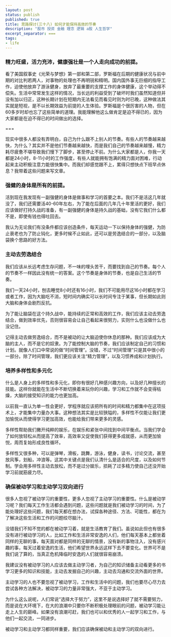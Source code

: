 ```yaml
---
layout: post
status: publish
published: true
title: 思路探讨(三十八) 如何才能保持高效的节奏
description: "股市 投资 金融 理念 逻辑 a股 人生哲学"
excerpt_separator: ===
tags:
- life
---
```


### 精力旺盛，活力充沛，健康强壮是一个人走向成功的前提。

看了美国叙事史《光荣与梦想》第一部和第二部，罗斯福在后期的健康状况与前中期的对比判若两人，对事物的处理也不再明锐和精明。国内国外事无巨细的指导工作，迫使他放弃了游泳健身，放弃了最重要的支撑工作的身体健康，这个举动得不偿失。生活中常常发生这样的情况，当长远的利益受到了破坏时我们虽然知道但并没有加以归正，这种长期计划在短期内无法看见而看见时则为时已晚，这种做法其实就是短视，是不以长期效益为前提的人生体验。罗斯福是个很厉害的人物，但在60多岁时却也忘了这些简单的道理。我能理解他这么做肯定是迫不得已的，因为大家都是在迫不得已的时间做出的选择。

===

现实中很多人都没有弄明白，自己为什么跟不上别人的节奏。有些人的节奏越来越快，为什么？其实并不是他们节奏越来越快，而是我们自己的节奏越来越慢，精力耗尽疲惫不堪导致我们慢下了脚步，甚至停止不前。为什么大家都是人，你我一天都是24小时，8-11小时的工作强度，有些人就能拥有饱满的精力面对困难，行动起来主动积极注意力能很快集中。而我们却感觉跟不上，累得只想快点下班早点休息？我带着这些问题来写文章。


### 强健的身体是所有的前提。

活到现在我发现有一副强健的身体是做事和学习的首要之本。我们不是活这几年就没了，我们还需要活40-60年左右，为了能在后面的几年几十年里活的更好，我们应该做好打持久战的准备，有一副强健的身体是持久战的基础，没有它我们什么都不是，即使有钱也得吐回去。

我认为无论我们有没条件都应该创造条件，每天运动一下以保持身体的强健，为防止衰老也为了防止钝化，更多时候不止如此，还可以是劳逸结合的一部分，以及脑袋换个思路的好方法。

### 主动去劳逸结合

我们应该从长远考虑生存问题，不一味的埋头苦干，而要找到自己的节奏。每个人的节奏不一样因此没有统一的答案。这个节奏是身体的节奏，也是自己生活的节奏。

我们一天24小时，刨去睡觉8小时还有16小时，我们不可能用尽这16小时都在学习或者工作，因为大脑吃不消，短时间内确实可以长时间专注于某事，但长期如此则大脑和身体会剧烈反抗。

为了能让脑袋在这个持久战中，能持续的正常和高效的工作，我们应该主动去劳逸结合，做到效率优先，否则很容易会让自己看起来很努力，实则什么也没做什么也没记住。

记得主动去做劳逸结合，而不是被动的让大脑迫使你休息的那种。我们应该成为大脑的主人，而不是它的奴隶。为了能控制大脑的节奏，我们应该制定自己的习惯和计划。就像人们口中常说的做“时间管理”。没错，不过“时间管理”只是其中很小的一部分。除了时间管理，我们更应该关注“精力管理”，以及习惯养成和计划执行。

### 培养多样性和多元化

什么是人身上的多样性和多元化，即你有很好几种感兴趣方向，以及好几种擅长的技能。这样你就能在生活中不断切换着来玩你的兴趣，学习和工作就不会变得枯燥，大脑的接受知识的能力也更加高。

以前我一直认为单一性会更好，学程序就应该把所有的时间和精力都集中在这项技术上，才能集中力量办大事。这种想法其实是比较狭隘的，多样性不仅能让我们更加愉悦从而使得学习更加高效，也能给我们带来更多的灵感。

多样性帮助我们撇开纯粹的娱乐，在娱乐和紧张中间找到中间平衡点。当我们学会了如何放轻松从而提高了效率，高效率又促使我们获得更多成就感，从而更加愉悦，周而复始形成良性循环。

多样性又很多种，可以是弹琴，滑板，跳舞，游泳，健身，读书，讨论交流，甚至放风筝，划船，冲浪等。这其中关键点是我们认清什么是适合的尺度，以及如何节制。学会用多样性主动去放松，而不是过分娱乐，损耗了过多精力使自己还没开始学习前就筋疲力尽。

### 确保被动学习和主动学习双向进行

很多人忽视了被动学习的重要性，更多人忽视了主动学习的重要性。什么是被动学习呢？我们每天工作生活都会遇到问题，这些问题就是我们被动学习的时间，为了能处理好这些问题，我们每天都在想办法，试探各种途径、方法、可能性，都在为了解决这些生活和工作的问题绞尽脑汁。

没错我们不知不觉的都在被动学习着，就是生活教育了我们。虽说如此但也有很多没有进行被动学习的人，比如工作和生活非常安逸的人们，他们每天基本上都坐着同样的无聊的事，每天面对都是同样的无聊的情景，没有新的事物注入，没有感兴趣的事，每天过着安逸的生活，他们希望世界永远这样下去不要变化。世界可不是我们说了算的，当真正危机降临时安逸的人们就很容易崩溃。

我建议没有被动学习的人应该去做主动学习者，为自己的知识储备主动看更多的书学习更多的知识和技能，主动去发掘自己的兴趣，主动去沟通和交流外面的世界。

主动学习的人也不要忽视了被动学习，工作和生活中的问题，我们也要尽心尽力去尝试各种方法解决，被动学习的力量非常强大，不亚于主动学习。

为什么这么说呢，人们常说“选择大于努力”，这里不是说选择好了就不需要努力，而是说在大环境下，在大的浪潮中只要你不断积极处理眼前的问题，被动学习能让走上人生的巅峰。如果没有浪潮可赶，我们也可以和优秀的人一起学习和工作，与他们一起交流，一同进步。

被动学习和主动学习都同样重要，我们应该确保被动和主动学习的双向进行。


